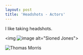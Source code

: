 ```yaml
---
layout: post
title: 'Headshots - Actors'
---
```

I like taking headshots. 

<img ![image](src="https://jzoobshoots.com/#jp-carousel-112") alt="Sioned Jones">

<img src="https://www.flickr.com/photos/199618685@N03/53364376303/in/album-72177720313030098/" alt="Thomas Morris">
